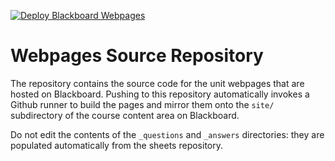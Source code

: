 [![Deploy Blackboard Webpages](https://github.com/uob-coms20007/webpages-src/actions/workflows/deploy_bb_webpages.yaml/badge.svg)](https://github.com/uob-coms20007/webpages-src/actions/workflows/deploy_bb_webpages.yaml)

# Webpages Source Repository

The repository contains the source code for the unit webpages that are hosted on Blackboard.  Pushing to this repository automatically invokes a Github runner to build the pages and mirror them onto the `site/` subdirectory of the course content area on Blackboard.

Do not edit the contents of the `_questions` and `_answers` directories: they are populated automatically from the sheets repository.
